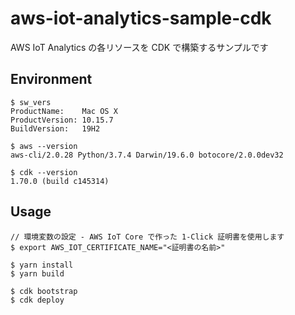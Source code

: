 # aws-iot-analytics-sample-cdk

AWS IoT Analytics の各リソースを CDK で構築するサンプルです

## Environment

```
$ sw_vers
ProductName:	Mac OS X
ProductVersion:	10.15.7
BuildVersion:	19H2

$ aws --version
aws-cli/2.0.28 Python/3.7.4 Darwin/19.6.0 botocore/2.0.0dev32

$ cdk --version
1.70.0 (build c145314)
```

## Usage

```
// 環境変数の設定 - AWS IoT Core で作った 1-Click 証明書を使用します
$ export AWS_IOT_CERTIFICATE_NAME="<証明書の名前>"

$ yarn install
$ yarn build

$ cdk bootstrap
$ cdk deploy
```
